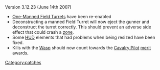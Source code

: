 Version 3.12.23 (June 14th 2007)

- [One-Manned Field Turrets](../One-Manned_Field_Turret.md) have
  been re-enabled
- Deconstructing a manned Field Turret will now eject the gunner and
  deconstruct the turret correctly. This should prevent an adverse
  side effect that could crash a [zone](Zone.md).
- Some [HUD](../HUD.md) elements that had problems when being
  resized have been fixed.
- Kills with the [Wasp](../Wasp.md) should now count towards the
  [Cavalry Pilot](../Cavalry_Pilot.md) [merit](Merit_Commendations.md)
  awards.

[Category:patches](Category:patches.md)

